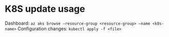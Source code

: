 # K8S update usage

Dashboard: `az aks browse —resource-group <resource-group> —name <k8s-name>`
Configuration changes: `kubectl apply -f <file>`

